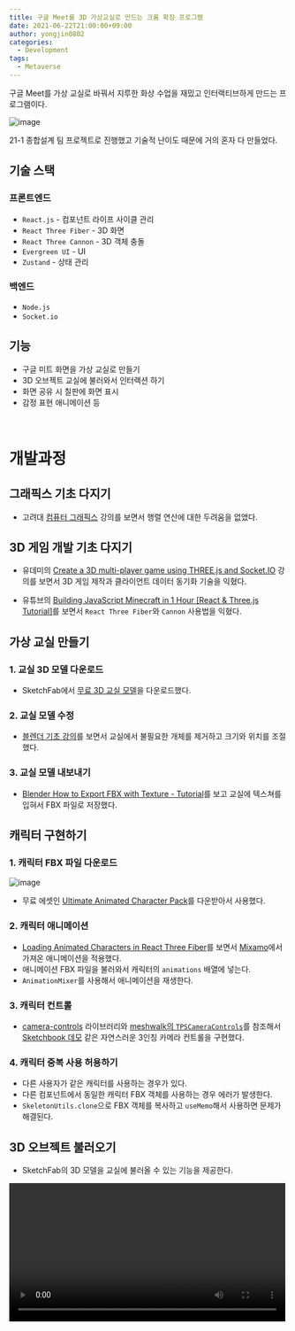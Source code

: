 ```yaml
---
title: 구글 Meet를 3D 가상교실로 만드는 크롬 확장 프로그램
date: 2021-06-22T21:00:00+09:00
author: yongjin0802
categories:
  - Development
tags:
  - Metaverse
---
```


구글 Meet를 가상 교실로 바꿔서 지루한 화상 수업을 재밌고 인터랙티브하게 만드는 프로그램이다.

![image](https://user-images.githubusercontent.com/22253556/132088981-e9737d44-c195-48f4-a1d0-b81de2d21b34.png)

21-1 종합설계 팀 프로젝트로 진행했고 기술적 난이도 때문에 거의 혼자 다 만들었다.

## 기술 스택

### 프론트엔드

- `React.js` - 컴포넌트 라이프 사이클 관리
- `React Three Fiber` - 3D 화면
- `React Three Cannon` - 3D 객체 충돌
- `Evergreen UI` - UI
- `Zustand` - 상태 관리

### 백엔드

- `Node.js`
- `Socket.io`

## 기능

- 구글 미트 화면을 가상 교실로 만들기
- 3D 오브젝트 교실에 불러와서 인터랙션 하기
- 화면 공유 시 칠판에 화면 표시
- 감정 표현 애니메이션 등

&nbsp;

# 개발과정

## 그래픽스 기초 다지기

- 고려대 [컴퓨터 그래픽스](https://www.youtube.com/playlist?list=PLYEC1V9tJOl03WLDoUEKbiYW_Xt4W6LTl) 강의를 보면서 행렬 연산에 대한 두려움을 없앴다.

## 3D 게임 개발 기초 다지기

- 유데미의 [Create a 3D multi-player game using THREE.js and Socket.IO](https://www.udemy.com/course/create-a-3d-multi-player-game-using-threejs-and-socketio/) 강의를 보면서 3D 게임 제작과 클라이언트 데이터 동기화 기술을 익혔다.

- 유튜브의 [Building JavaScript Minecraft in 1 Hour [React & Three.js Tutorial]](https://youtu.be/ZnXKmODEFHA)를 보면서 `React Three Fiber`와 `Cannon` 사용법을 익혔다.

## 가상 교실 만들기

### 1. 교실 3D 모델 다운로드

- SketchFab에서 [무료 3D 교실 모델](https://sketchfab.com/3d-models/anime-classroom-3f49271eb0dc404e87333baebca59886)을 다운로드했다.

### 2. 교실 모델 수정

- [블렌더 기초 강의](https://www.youtube.com/playlist?list=PLa1F2ddGya_-UvuAqHAksYnB0qL9yWDO6)를 보면서 교실에서 불필요한 개체를 제거하고 크기와 위치를 조절했다.

### 3. 교실 모델 내보내기

- [Blender How to Export FBX with Texture - Tutorial](https://youtu.be/kEP34CbPWUo)를 보고 교실에 텍스쳐를 입혀서 FBX 파일로 저장했다.

## 캐릭터 구현하기

### 1. 캐릭터 FBX 파일 다운로드

![image](https://user-images.githubusercontent.com/22253556/132090166-5d09f7d1-2293-41ce-b83d-3a4acedef6fe.png)

- 무료 에셋인 [Ultimate Animated Character Pack](https://quaternius.com/packs/ultimatedanimatedcharacter.html)를 다운받아서 사용했다.

### 2. 캐릭터 애니메이션

- [Loading Animated Characters in React Three Fiber](https://youtu.be/q7yH_ajINpA)를 보면서 [Mixamo](https://www.mixamo.com/)에서 가져온 애니메이션을 적용했다.
- 애니메이션 FBX 파일을 불러와서 캐릭터의 `animations` 배열에 넣는다.
- `AnimationMixer`를 사용해서 애니메이션을 재생한다.

### 3. 캐릭터 컨트롤

- [camera-controls](https://github.com/yomotsu/camera-controls) 라이브러리와 [meshwalk의 `TPSCameraControls`](https://github.com/yomotsu/meshwalk/blob/master/src/TPS/TPSCameraControls.js)를 참조해서 [Sketchbook 데모](https://jblaha.art/sketchbook/0.4/) 같은 자연스러운 3인칭 카메라 컨트롤을 구현했다.

### 4. 캐릭터 중복 사용 허용하기

- 다른 사용자가 같은 캐릭터를 사용하는 경우가 있다.
- 다른 컴포넌트에서 동일한 캐릭터 FBX 객체를 사용하는 경우 에러가 발생한다.
- `SkeletonUtils.clone`으로 FBX 객체를 복사하고 `useMemo`해서 사용하면 문제가 해결된다.

## 3D 오브젝트 불러오기

- SketchFab의 3D 모델을 교실에 불러올 수 있는 기능을 제공한다.

<video width="500px" src="https://user-images.githubusercontent.com/22253556/132090623-58abcca7-a4ed-4a0d-a530-fc3f44aa1490.mp4">
<center><summary>3D 모델 검색, 로딩, 조작, 자세히 보기를 하는 모습</summary></center>

### 3D 오브젝트 검색 기능

- 모델 검색 기능은 스케치팹의 공개 API와 그리드 레이아웃 적용해서 간단하게 구현했다.

### 3D 오브젝트 로딩 기능

- 문제는 3D 모델 다운로드 요청 시 zip 파일 다운로드 경로가 응답으로 왔다.

- 클라이언트에서 zip 파일 압축을 해제할까 생각했지만, 서버에 자원을 모아두고 클라이언트에서 불러오는 게 여러 측면에서 효율적이라 모델 불러오기 서버 API를 따로 구현했다.

```js
/** 스케치팹 3D 모델 다운로드 유틸 함수 */
const downloadSketchFab = async (uid) => {
  const dirPath = getModelPath(uid) // 모델 폴더 경로
  const zipPath = getModelPath(uid + '.zip') // 모델 압축 파일 경로
  // 이미 있는 파일이거나 압축 해제 중이면 나가기
  if ((await existDir(zipPath)) || (await existDir(dirPath))) return

  const zipUrl = await fetchModelZipUrl(uid) // 모델 zip 다운로드 URL 가져오기
  await download(zipUrl, zipPath) // 다운로드
  await unzip(zipPath) // 압축 해제
  await deleteFile(zipPath) // zip 파일 제거
}
```

- 모델의 `uid`를 받으면 모델의 Zip 파일을 다운로드해서 압축을 해제한다.

> 위 코드에는 문제가 하나 있는데, zip 파일이 존재하는 상태라면, zip 파일을 다운로드하거나 압축을 푸는 중이므로, 해당 작업이 종료될 때가지 함수 종료를 막아야 할 것 같다.

## 의자 앉기 기능

- 의자에 투명한 박스를 놓는다.
- 박스에 마우스를 올리면 박스가 나타나게 한다.
- 박스 클릭 시 캐릭터를 의자로 이동시키고 캐릭터의 앉기 애니메이션을 실행한다.

## 캐릭터, 3D 오브젝트 동기화

- 클라이언트는 현재 상태(캐릭터와 오브젝트의 위치, 방향)를 40ms마다 서버에 보낸다.
- 서버는 받은 정보를 종합해서 클라이언트에 40ms마다 브로드캐스팅한다.

## 크롬 확장 프로그램 포팅

<video width="500px" src="https://user-images.githubusercontent.com/22253556/132100820-48dab946-c8fa-43d8-ab2e-8968fa38c161.mp4">

- [Create chrome extension with ReactJs using inject page strategy](https://itnext.io/create-chrome-extension-with-reactjs-using-inject-page-strategy-137650de1f39)를 보고 앱을 크롬 확장 프로그램으로 포팅했다.

### 웹팩 설정 변경

1. `yarn run eject`로 `create-react-app`의 기본 웹팩 설정 파일을 추출한다.

2. [Make extension compatible with Create React App v2.x](https://github.com/satendra02/react-chrome-extension/issues/2)를 보면서 `[ROOT]/config/webpack.config.js` 파일을 수정한다.

   - `entry`로 `content`를 추가한다.
   - 번들된 파일에 해시가 들어가지 않게 한다.

3. 크롬 확장의 메인 파일과 같은 `content.js`를 만든다.

4. `manifest.json`에 `content.js`와 빌드된 파일의 경로를 추가한다.

### 스태틱 에셋 URL 변경

크롬 확장에서 스태틱 파일(캐릭터나 교실 FBX 파일)을 불러올 때는 `chrome.runtime.getURL` 함수를 사용해야 한다.

URL로 에셋을 가져올 때는 아래 함수를 사용한다.

```js
/* global chrome*/

/** 프로덕션에서 크롬 확장에 맞게 URL을 가져오는 함수 */
export const getUrl =
  process.env.NODE_ENV === 'production' ? chrome.runtime.getURL : (v) => v
```

## 구글 Meet의 `Content Security Policy` 우회

- 물리 엔진 라이브러리인 `Cannon` 내부에서 Web Worker 사용한다.
- 구글 Meet의 `index.html` 파일을 불러올 때
  응답 헤더가 `Content Security Policy`가 `script-src 'self'`로 설정되어 있다.
- 이로 인해, Web Worker 스크립트 생성이 브라우저 보안 정책에 위배된다.
- 그래서 Web Worker 생성 시 에러가 발생하고 확장 프로그램이 정상적으로 실행되지 않음

### CSP 우회 방법

1. [Disable Content-Security-Policy](https://chrome.google.com/webstore/detail/disable-content-security/ieelmcmcagommplceebfedjlakkhpden?hl=en) 크롬 확장 프로그램 설치하거나
2. 현재 프로그램도 크롬 확장이므로, 직접 크롬의 웹 요청을 가로챈 뒤 `content-security-policy` 헤더 제거하면 된다.

```js
/*global chrome*/

const onHeadersReceived = function (details) {
  if (details.initiator !== 'https://meet.google.com') return

  for (let i = 0; i < details.responseHeaders.length; i++) {
    if (
      details.responseHeaders[i].name.toLowerCase() ===
      'content-security-policy'
    ) {
      details.responseHeaders[i].value = ''
    }
  }

  return {
    responseHeaders: details.responseHeaders,
  }
}

const onHeaderFilter = { urls: ['*://*/*'], types: ['main_frame', 'sub_frame'] }

// Send a message to the active tab
chrome.webRequest.onHeadersReceived.addListener(
  onHeadersReceived,
  onHeaderFilter,
  ['blocking', 'responseHeaders']
)

chrome.browserAction.onClicked.addListener(async () => {
  chrome.tabs.query({ active: true, currentWindow: true }, (tabs) => {
    const activeTab = tabs[0]
    chrome.tabs.sendMessage(activeTab.id, {
      message: 'clicked_browser_action',
    })
  })
})
```

## 구글 Meet와 확장 프로그램 연동하기

다음 정보를 구글 Meet 앱에서 가져와서 3D 화면에 표시하고 있다.

1. 이름
2. 아이디
3. 공유된 화면
4. 채팅

### 이름과 아이디 가져오기

1. 사용자 목록을 연다.
2. 사용자 목록 맨 위 항목 요소의 `data-participant-id`에서 아이디를, 항목의 첫 번째 `span`의 텍스트에서 이름을 가져온다.

### 공유된 화면 가져오기

<video width="500px" src="https://user-images.githubusercontent.com/22253556/132100785-95576288-b6d2-4ae3-9899-f481803f3223.mp4">

- 화면 공유는 3가지 상태를 갖는다.

  1. 발표가 없는 상태 (`발표 시작` 버튼이 존재)
  2. 내가 발표 중인 상태 (`본인이 발표 중입니다.` 버튼이 존재)
  3. 남이 발표 중인 상태 (1, 2가 아닌 경우)

- 위 3가지 상태를 0.5초마다 확인해서 상태가 변경된 경우 `칠판 컴포넌트`에 발표 중인 `video` 요소를 전달한다.

### 채팅 가져오기

<video width="500px" src="https://user-images.githubusercontent.com/22253556/132100822-3d27aeb2-7c31-4da4-8c9e-9195aa9afd0a.mp4">

- `data-sender-id` 속성을 가진 요소는 채팅이다.
- 채팅 요소에서 `senderId`, `timestamp`, `innerText`를 가져와서 `채팅 컴포넌트`에 전송한다.

### 3D 화면 삽입하기

- 카메라 화면이 나오는 비디오 컨테이너에 3D 화면을 삽입하고 있다.
- `data-allocation-index` 속성을 가진 요소의 부모 요소이다.
- 구글 Meet의 JS 라이브러리의 UI 리렌더링 시 3D 화면이 소멸되지 않는 최적의 위치다.

---

## 의의

- 요즘 트렌드인 메타버스를 주제로 프로젝트를 진행했다.
- 구글 Meet의 인프라를 재활용하므로 서버의 부담이 적다.
- 3D 오브젝트를 수업에 활용할 수 있다. ex) 천문학 수업에서 태양계 보여주기
- 현실과 비슷한 상호작용을 할 수 있다. ex) 궁금하면 손들기, 박수 치기, 큐플레이 같은 OX 퀴즈

## 느낀 점

- 기능 구현에만 신경을 써서 코드 상태가 안 좋다. 다음엔 테스트 가능한 코드를 작성하고 싶다.
- 리액트가 3D 컴포넌트의 생애주기를 관리해줘서, 코드를 작성하기 너무 편하다.
  - 컴포넌트 제거 시, 제거 메서드를 호출하는 대신 그냥 컴포넌트를 렌더링 안 하면 된다.
- Fiber로 동기적인 Hook 코드를 작성하는 건 신세계다.
- WebGL을 좀 더 파봐야겠다.
